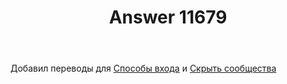 ﻿---
title: "Answer 11679"
se.owner.user_id: 238742
se.owner.display_name: "Andrew"
se.owner.link: "https://ru.meta.stackoverflow.com/users/238742/andrew"
se.answer_id: 11679
se.question_id: 11678
se.post_type: answer
se.is_accepted: True
---
<p>Добавил переводы для <a href="https://ru.traducir.win/strings/16837" rel="nofollow noreferrer">Способы входа</a> и <a href="https://ru.traducir.win/strings/16834" rel="nofollow noreferrer">Скрыть cообщества</a></p>
